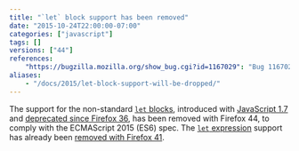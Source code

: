 ```yaml
---
title: "`let` block support has been removed"
date: "2015-10-24T22:00:00-07:00"
categories: ["javascript"]
tags: []
versions: ["44"]
references:
    "https://bugzilla.mozilla.org/show_bug.cgi?id=1167029": "Bug 1167029 - Remove SpiderMonkey support for let blocks"
aliases:
    - "/docs/2015/let-block-support-will-be-dropped/"
---
```

The support for the non-standard [`let` blocks](https://developer.mozilla.org/en-US/docs/Web/JavaScript/Reference/Statements/let#let_blocks), introduced with [JavaScript 1.7](https://developer.mozilla.org/en-US/docs/Web/JavaScript/New_in_JavaScript/1.7) and [deprecated since Firefox 36](https://www.fxsitecompat.com/en-US/docs/2014/let-blocks-and-expressions-have-been-deprecated/), has been removed with Firefox 44, to comply with the ECMAScript 2015 (ES6) spec. The [`let` expression](https://developer.mozilla.org/en-US/docs/Web/JavaScript/Reference/Statements/let#let_expressions) support has already been [removed with Firefox 41](https://www.fxsitecompat.com/en-US/docs/2015/let-expression-support-has-been-dropped/).
